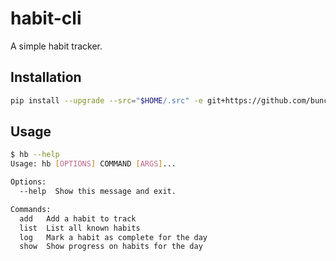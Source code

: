 # habit-cli

A simple habit tracker.

## Installation

```sh
pip install --upgrade --src="$HOME/.src" -e git+https://github.com/bunchesofdonald/habit-cli@master#egg=habit-cli
```

## Usage

```sh
$ hb --help
Usage: hb [OPTIONS] COMMAND [ARGS]...

Options:
  --help  Show this message and exit.

Commands:
  add   Add a habit to track
  list  List all known habits
  log   Mark a habit as complete for the day
  show  Show progress on habits for the day
```
